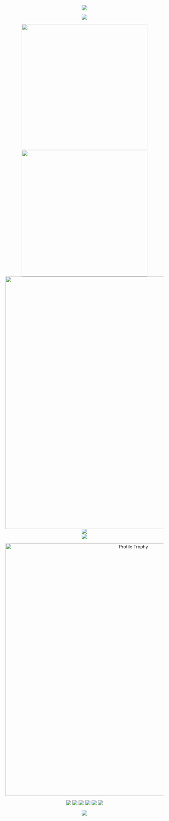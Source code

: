 <!-- 核心部分：封面图，包含打招呼的动画 -->
<p align="center">
  <img src="https://capsule-render.vercel.app/api?type=waving&color=timeGradient&height=300&&section=header&text=Hello%20Friend!&fontSize=90&fontAlign=50&fontAlignY=30&desc=I%20am%20zws!&descAlign=50&descSize=30&descAlignY=60&animation=twinkling">
</p>

<!-- 动态文本部分：通过readme-typing-svg生成的文本效果，显示欢迎信息 -->
<p align="center">
  <img src="https://readme-typing-svg.demolab.com?font=Orbitron&size=25&pause=1000&center=true&vCenter=true&random=false&width=600&lines=Welcome+to+my+GitHub+profile+page!;I+am+super+obsessed+with+programming!" />
</p>

<!-- 显示GitHub统计数据部分，包括总贡献、活动统计等 -->
<p align="center">
  <!-- GitHub统计：显示用户GitHub仓库的贡献、提交等信息 -->
  <img align="center" width="400" src="https://github-readme-stats.vercel.app/api?username=ZhenWusi
&theme=transparent&include_all_commits=true&show_icons=true&hide_border=true" />
  <!-- GitHub连胜记录：显示当前GitHub用户连续提交天数 -->
  <img align="center" width="400" src="https://streak-stats.demolab.com?user=ZhenWusi&theme=transparent&date_format=%5BY.%5Dn.j&hide_border=true" />
  <br/>
  <!-- GitHub活动图：显示用户在GitHub上的活动图，展示活跃度 -->
  <img width="800" src="https://github-readme-activity-graph.vercel.app/graph?username=ZhenWusi&theme=github-compact&hide_border=true&area=true">
  <br/>
  <!-- GitHub语言统计：显示用户使用过最多的编程语言的统计图 -->
  <img align="center" src="https://github-readme-stats.vercel.app/api/top-langs/?username=ZhenWusi&theme=transparent&hide_border=true&layout=donut-vertical&langs_count=6" />
  <br/>
  <!-- 技能图标：显示编程技能图标，表示熟练使用的编程语言 -->
  <img align="center" src="https://skillicons.dev/icons?i=py,c,cpp,cs,java,html,css,js,ts,md,matlab&theme=light" />
</p>
<p align="center">
    <!-- https://github.com/ryo-ma/github-profile-trophy -->
    <!-- 显示用户的 GitHub 奖杯，展示成就 -->
    <img width="800" src="https://github-profile-trophy.vercel.app/?username=Xiaokang2022&no-bg=true&no-frame=true&theme=algolia&title=-MultiLanguage" alt="Profile Trophy" title="Profile Trophy" />
</p>


<!-- 显示徽章：显示GitHub、CSDN、哔哩哔哩等社交平台的徽章 -->
<p align="center" style="text-align: center;">
  <!-- GitHub -->
  <a href="https://github.com/ZhenWusi" style="display: inline-block;">
    <img src="https://img.shields.io/badge/GitHub-ZhenWusi-blue?logo=github&logoColor=white" />
  </a>
  
  <!-- CSDN -->
  <a href="https://blog.csdn.net/m0_66307774?type=blog" style="display: inline-block;">
    <img src="https://img.shields.io/badge/CSDN-小九九-red?logo=csdn&logoColor=white" />
  </a>
  
  <!-- 哔哩哔哩 -->
  <a href="https://space.bilibili.com/1612805047?spm_id_from=333.1007.0.0" style="display: inline-block;">
    <img src="https://img.shields.io/badge/哔哩哔哩-怎么不是小九九呢-pink?logo=bilibili&logoColor=white" />
  </a>
  
  <!-- QQ -->
  <span style="display: inline-block;">
    <img src="https://img.shields.io/badge/QQ-1097407138-green?logo=tencentqq&logoColor=white" />
  </span>
  
  <!-- 显示GitHub访问统计 -->
  <span style="display: inline-block;">
    <img src="https://komarev.com/ghpvc/?username=ZhenWusi&abbreviated=true&color=yellow" />
  </span>

  <!-- 知乎 -->
  <a href="https://www.zhihu.com/people/guo-guo-13-75-10" style="display: inline-block;">
    <img src="https://img.shields.io/badge/知乎-九九-orange?logo=zhihu&logoColor=white" />
  </a>
</p>


<!-- 尾部部分：结束动画效果，包含一个告别信息 -->
<p align="center">
  <img src="https://capsule-render.vercel.app/api?type=waving&color=timeGradient&height=300&&section=footer&text=The%20Journey%20Ends&fontSize=90&fontAlign=50&fontAlignY=70&desc=May%20your%20code%20flow%20like%20a%20stream%20of%20ideas!&descAlign=50&descSize=30&descAlignY=40&animation=twinkling">
</p>

